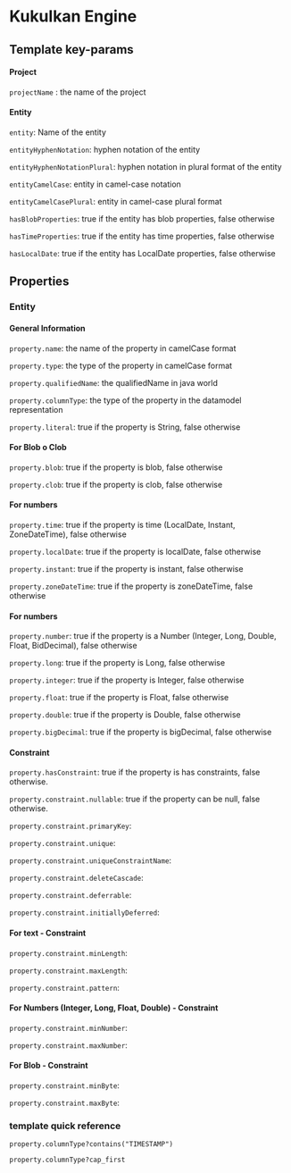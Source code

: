 # Kukulkan Engine
 
## Template key-params

#### Project

`projectName` : the name of the project

#### Entity

`entity`: Name of the entity

`entityHyphenNotation`: hyphen notation of the entity

`entityHyphenNotationPlural`: hyphen notation in plural format of the entity

`entityCamelCase`: entity in camel-case notation

`entityCamelCasePlural`: entity in camel-case plural format

`hasBlobProperties`: true if the entity has blob properties, false otherwise

`hasTimeProperties`: true if the entity has time properties, false otherwise

`hasLocalDate`: true if the entity has LocalDate properties, false otherwise

## Properties

### Entity

#### General Information

`property.name`: the name of the property in camelCase format 

`property.type`: the type of the property in camelCase format 

`property.qualifiedName`: the qualifiedName in java world 

`property.columnType`: the type of the property in the datamodel representation 

`property.literal`: true if the property is String, false otherwise 

#### For Blob o Clob

`property.blob`: true if the property is blob, false otherwise 

`property.clob`: true if the property is clob, false otherwise 

#### For numbers

`property.time`: true if the property is time (LocalDate, Instant, ZoneDateTime), false otherwise 

`property.localDate`: true if the property is localDate, false otherwise 

`property.instant`: true if the property is instant, false otherwise 

`property.zoneDateTime`: true if the property is zoneDateTime, false otherwise 

#### For numbers

`property.number`: true if the property is a Number (Integer, Long, Double, Float, BidDecimal), false otherwise 

`property.long`: true if the property is Long, false otherwise 

`property.integer`: true if the property is Integer, false otherwise 

`property.float`: true if the property is Float, false otherwise 

`property.double`: true if the property is Double, false otherwise 

`property.bigDecimal`: true if the property is bigDecimal, false otherwise 

#### Constraint

`property.hasConstraint`: true if the property is has constraints, false otherwise. 

`property.constraint.nullable`: true if the property can be null, false otherwise.

`property.constraint.primaryKey`:

`property.constraint.unique`:

`property.constraint.uniqueConstraintName`:

`property.constraint.deleteCascade`:

`property.constraint.deferrable`:

`property.constraint.initiallyDeferred`:

#### For text - Constraint

`property.constraint.minLength`:

`property.constraint.maxLength`:

`property.constraint.pattern`:

#### For Numbers (Integer, Long, Float, Double) - Constraint

`property.constraint.minNumber`:

`property.constraint.maxNumber`:

#### For Blob - Constraint

`property.constraint.minByte`:

`property.constraint.maxByte`:


### template quick reference

`property.columnType?contains("TIMESTAMP")`

`property.columnType?cap_first`

